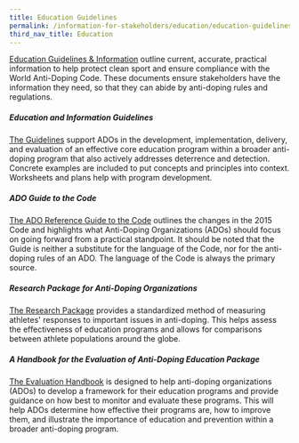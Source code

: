 ```yaml
---
title: Education Guidelines
permalink: /information-for-stakeholders/education/education-guidelines
third_nav_title: Education
---
```

[Education Guidelines & Information](https://www.wada-ama.org/en/what-we-do/education-prevention/education-guidelines) outline current, accurate, practical information to help protect clean sport and ensure compliance with the World Anti-Doping Code. These documents ensure stakeholders have the information they need, so that they can abide by anti-doping rules and regulations.

##### Education and Information Guidelines
[The Guidelines](https://www.wada-ama.org/sites/default/files/resources/files/wada_guidelines_information_education_2016_v3.0_en.pdf) support ADOs in the development, implementation, delivery, and evaluation of an effective core education program within a broader anti-doping program that also actively addresses deterrence and detection. Concrete examples are included to put concepts and principles into context. Worksheets and plans help with program development.

##### ADO Guide to the Code
[The ADO Reference Guide to the Code](https://www.wada-ama.org/sites/default/files/resources/files/wada_ado_reference_guide_to_code_final_en_revsept2015.pdf) outlines the changes in the 2015 Code and highlights what Anti-Doping Organizations (ADOs) should focus on going forward from a practical standpoint. It should be noted that the Guide is neither a substitute for the language of the Code, nor for the anti-doping rules of an ADO. The language of the Code is always the primary source. 

##### Research Package for Anti-Doping Organizations
[The Research Package](https://www.wada-ama.org/sites/default/files/resources/files/wada_social_science_research_package_ado.pdf) provides a standardized method of measuring athletes' responses to important issues in anti-doping. This helps assess the effectiveness of education programs and allows for comparisons between athlete populations around the globe.

##### A Handbook for the Evaluation of Anti-Doping Education Package
[The Evaluation Handbook](https://www.wada-ama.org/sites/default/files/resources/files/houlihan_final_report.pdf) is designed to help anti-doping organizations (ADOs) to develop a framework for their education programs and provide guidance on how best to monitor and evaluate these programs. This will help ADOs determine how effective their programs are, how to improve them, and illustrate the importance of education and prevention within a broader anti-doping program.
